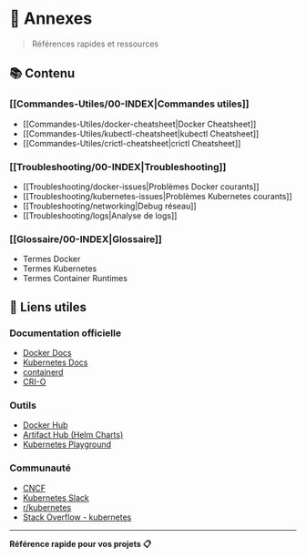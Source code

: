 # 📖 Annexes

> Références rapides et ressources

## 📚 Contenu

### [[Commandes-Utiles/00-INDEX|Commandes utiles]]
- [[Commandes-Utiles/docker-cheatsheet|Docker Cheatsheet]]
- [[Commandes-Utiles/kubectl-cheatsheet|kubectl Cheatsheet]]
- [[Commandes-Utiles/crictl-cheatsheet|crictl Cheatsheet]]

### [[Troubleshooting/00-INDEX|Troubleshooting]]
- [[Troubleshooting/docker-issues|Problèmes Docker courants]]
- [[Troubleshooting/kubernetes-issues|Problèmes Kubernetes courants]]
- [[Troubleshooting/networking|Debug réseau]]
- [[Troubleshooting/logs|Analyse de logs]]

### [[Glossaire/00-INDEX|Glossaire]]
- Termes Docker
- Termes Kubernetes
- Termes Container Runtimes

## 🔗 Liens utiles

### Documentation officielle
- [Docker Docs](https://docs.docker.com/)
- [Kubernetes Docs](https://kubernetes.io/docs/)
- [containerd](https://containerd.io/)
- [CRI-O](https://cri-o.io/)

### Outils
- [Docker Hub](https://hub.docker.com/)
- [Artifact Hub (Helm Charts)](https://artifacthub.io/)
- [Kubernetes Playground](https://labs.play-with-k8s.com/)

### Communauté
- [CNCF](https://www.cncf.io/)
- [Kubernetes Slack](https://kubernetes.slack.com/)
- [r/kubernetes](https://www.reddit.com/r/kubernetes/)
- [Stack Overflow - kubernetes](https://stackoverflow.com/questions/tagged/kubernetes)

---

**Référence rapide pour vos projets 📋**
